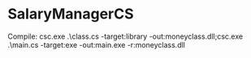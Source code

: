 # SalaryManagerCS

Compile:
csc.exe .\class.cs -target:library -out:moneyclass.dll;csc.exe .\main.cs -target:exe -out:main.exe -r:moneyclass.dll
